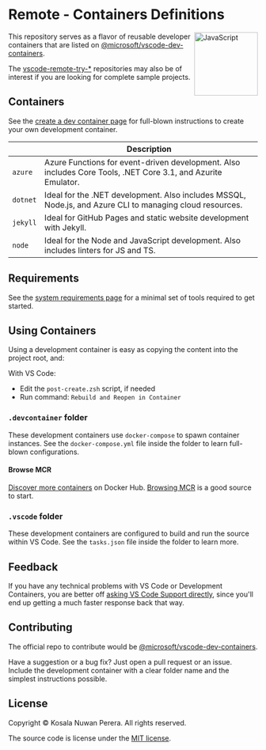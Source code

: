 # Remote - Containers Definitions
[<img align="right" alt="JavaScript" width="128rem" src="https://camo.githubusercontent.com/d7ca2d2f898ab4aa4dd312df026ce18ff219e589/68747470733a2f2f6d6963726f736f66742e6769746875622e696f2f7673636f64652d72656d6f74652d72656c656173652f696d616765732f72656d6f74652d657874656e73696f6e7061636b2e706e67"  />][ms-devcontainers-docs]

This repository serves as a flavor of reusable developer containers that are listed on [@microsoft/vscode-dev-containers][ms-devcontainers-repo].

The [vscode-remote-try-*][vscode-remote-try-search-query] repositories may also be of interest if you are looking for complete sample projects.

## Containers
See the [create a dev container page][ms-devcontainers-create-docs] for full-blown instructions to create your own development container.

|     | Description
| --- | ---
| `azure` | Azure Functions for event-driven development. Also includes Core Tools, .NET Core 3.1, and Azurite Emulator.
| `dotnet` | Ideal for the .NET development. Also includes MSSQL, Node.js, and Azure CLI to managing cloud resources.
| `jekyll` | Ideal for GitHub Pages and static website development with Jekyll.
| `node` | Ideal for the Node and JavaScript development. Also includes linters for JS and TS.

## Requirements
See the [system requirements page][ms-devcontainers-min-requirements-page] for a minimal set of tools required to get started.

## Using Containers

Using a development container is easy as copying the content into the project root, and:

With VS Code:
- Edit the `post-create.zsh` script, if needed
- Run command: `Rebuild and Reopen in Container`

### `.devcontainer` folder
These development containers use `docker-compose` to spawn container instances. See the `docker-compose.yml` file inside the folder to learn full-blown configurations.

#### Browse MCR
[Discover more containers][mcr-catelog] on Docker Hub. [Browsing MCR][mcr-guide-to-browse] is a good source to start.

### `.vscode` folder
These development containers are configured to build and run the source within VS Code. See the `tasks.json` file inside the folder to learn more.

## Feedback
If you have any technical problems with VS Code or Development Containers, you are better off [asking VS Code Support directly][vscode-support], since you'll end up getting a much faster response back that way.

## Contributing
The official repo to contribute would be [@microsoft/vscode-dev-containers][ms-devcontainers-repo].

Have a suggestion or a bug fix? Just open a pull request or an issue. Include the development container with a clear folder name and the simplest instructions possible.

## License
Copyright :copyright: Kosala Nuwan Perera. All rights reserved.

The source code is license under the [MIT license][lic].

[ms-devcontainers-min-requirements-page]: https://code.visualstudio.com/docs/remote/containers#_system-requirements
[ms-devcontainers-docs]: https://code.visualstudio.com/docs/remote/containers
[ms-devcontainers-create-docs]: https://code.visualstudio.com/docs/remote/create-dev-container
[ms-devcontainers-repo]: https://github.com/microsoft/vscode-dev-containers#readme
[mcr-catelog]: https://mcr.microsoft.com/v2/_catalog
[mcr-guide-to-browse]: https://github.com/microsoft/containerregistry#browsing-mcr-content
[vscode-support]: https://github.com/microsoft/vscode-dev-containers#contributing-and-feedback
[vscode-remote-try-search-query]: https://github.com/search?o=desc&q=vscode-remote-try-&s=updated&type=repositories

[download-vscode]: https://code.visualstudio.com/
[download-vscode-remote-ext]: https://aka.ms/vscode-remote/download/containers
[download-docker-desktop]: https://www.docker.com/products/docker-desktop
[download-git]: https://git-scm.com/downloads

[lic]: LICENSE
